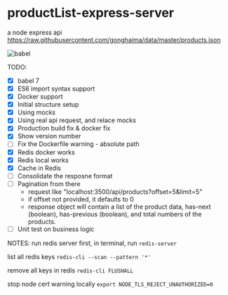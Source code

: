 # productList-express-server

a node express api
<https://raw.githubusercontent.com/gonghaima/data/master/products.json>

![babel](https://cdn-images-1.medium.com/max/600/1*tcJeNVYJST_f-8YEIh_rFA.jpeg)

TODO:

- [x] babel 7
- [x] ES6 import syntax support
- [x] Docker support
- [x] Initial structure setup
- [x] Using mocks
- [x] Using real api request, and relace mocks
- [x] Production build fix & docker fix
- [x] Show version number
- [ ] Fix the Dockerfile warning - absolute path
- [x] Redis docker works
- [x] Redis local works
- [x] Cache in Redis
- [ ] Consolidate the resposne format
- [ ] Pagination from there
  - request like "localhost:3500/api/products?offset=5&limit=5"
  - if offset not provided, it defaults to 0
  - response object will contain a list of the product data, has-next (boolean), has-previous (boolean), and total numbers of the products.
- [ ] Unit test on business logic

NOTES:
run redis server first, in terminal, run
```redis-server```

list all redis keys
```redis-cli --scan --pattern '*'```

remove all keys in redis
```redis-cli FLUSHALL```

stop node cert warning locally
```export NODE_TLS_REJECT_UNAUTHORIZED=0```

